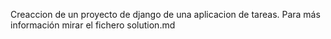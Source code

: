 Creaccion de un proyecto de django de una aplicacion de tareas. Para más información mirar el fichero solution.md